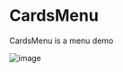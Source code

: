 # CardsMenu

CardsMenu is a menu demo

![image](https://github.com/FreetoflyBai/CardsMenu/blob/master/screenshots/1.png)